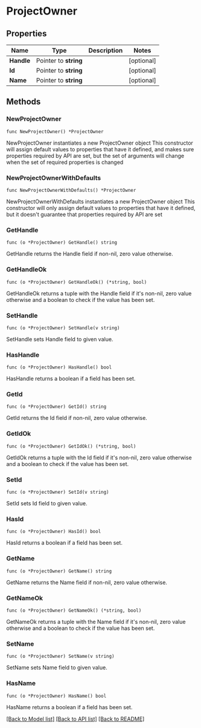 # ProjectOwner

## Properties

Name | Type | Description | Notes
------------ | ------------- | ------------- | -------------
**Handle** | Pointer to **string** |  | [optional] 
**Id** | Pointer to **string** |  | [optional] 
**Name** | Pointer to **string** |  | [optional] 

## Methods

### NewProjectOwner

`func NewProjectOwner() *ProjectOwner`

NewProjectOwner instantiates a new ProjectOwner object
This constructor will assign default values to properties that have it defined,
and makes sure properties required by API are set, but the set of arguments
will change when the set of required properties is changed

### NewProjectOwnerWithDefaults

`func NewProjectOwnerWithDefaults() *ProjectOwner`

NewProjectOwnerWithDefaults instantiates a new ProjectOwner object
This constructor will only assign default values to properties that have it defined,
but it doesn't guarantee that properties required by API are set

### GetHandle

`func (o *ProjectOwner) GetHandle() string`

GetHandle returns the Handle field if non-nil, zero value otherwise.

### GetHandleOk

`func (o *ProjectOwner) GetHandleOk() (*string, bool)`

GetHandleOk returns a tuple with the Handle field if it's non-nil, zero value otherwise
and a boolean to check if the value has been set.

### SetHandle

`func (o *ProjectOwner) SetHandle(v string)`

SetHandle sets Handle field to given value.

### HasHandle

`func (o *ProjectOwner) HasHandle() bool`

HasHandle returns a boolean if a field has been set.

### GetId

`func (o *ProjectOwner) GetId() string`

GetId returns the Id field if non-nil, zero value otherwise.

### GetIdOk

`func (o *ProjectOwner) GetIdOk() (*string, bool)`

GetIdOk returns a tuple with the Id field if it's non-nil, zero value otherwise
and a boolean to check if the value has been set.

### SetId

`func (o *ProjectOwner) SetId(v string)`

SetId sets Id field to given value.

### HasId

`func (o *ProjectOwner) HasId() bool`

HasId returns a boolean if a field has been set.

### GetName

`func (o *ProjectOwner) GetName() string`

GetName returns the Name field if non-nil, zero value otherwise.

### GetNameOk

`func (o *ProjectOwner) GetNameOk() (*string, bool)`

GetNameOk returns a tuple with the Name field if it's non-nil, zero value otherwise
and a boolean to check if the value has been set.

### SetName

`func (o *ProjectOwner) SetName(v string)`

SetName sets Name field to given value.

### HasName

`func (o *ProjectOwner) HasName() bool`

HasName returns a boolean if a field has been set.


[[Back to Model list]](../README.md#documentation-for-models) [[Back to API list]](../README.md#documentation-for-api-endpoints) [[Back to README]](../README.md)


